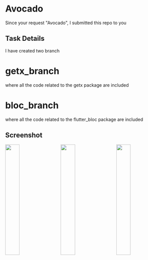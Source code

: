 # Avocado

Since your request "Avocado", I submitted this repo to you

## Task Details

I have created two branch

# getx_branch

where all the code related to the getx package are included

# bloc_branch

where all the code related to the flutter_bloc package are included


## Screenshot
<pre>
<img src="https://user-images.githubusercontent.com/60395954/214863620-ef43defa-0c14-47c4-8222-889dcaffd838.png" width="30%">   <img src="https://user-images.githubusercontent.com/60395954/214864047-7ec713d9-4a2c-43f8-8efe-1420fa30930b.png" width="30%">   <img src="https://user-images.githubusercontent.com/60395954/214864064-6b00f95c-8d20-4ab0-90fb-9d8bd802d924.png" width="30%"> 
</pre>

